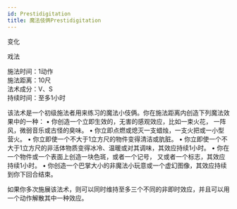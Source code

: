 ```yaml
---
id: Prestidigitation
title: 魔法伎俩Prestidigitation
---
```


变化

戏法

施法时间：1动作  
施法距离：10尺  
法术成分：V、S  
持续时间：至多1小时  


该法术是一个初级施法者用来练习的魔法小伎俩。你在施法距离内创造下列魔法效果中的一种：
• 你创造一个立即生效的，无害的感观效应，比如一束火花，
一阵风，微弱音乐或古怪的臭味。
• 你立即点燃或熄灭一支蜡烛，一支火把或一小型营火。
• 你立即使一个不大于1立方尺的物件变得清洁或肮脏。
• 你立即使一个不大于1立方尺的非活体物质变得冰冷、温暖或对其调味，其效应持续1小时。
• 你在一个物件或一个表面上创造一块色斑，或者一个记号，
又或者一个标志，其效应持续1小时。
• 你创造一个巴掌大小的非魔法小玩意或一个虚幻图像，其效应持续到你下回合结束。


如果你多次施展该法术，则可以同时维持至多三个不同的非即时效应，并且可以用一个动作解散其中一种效应。
